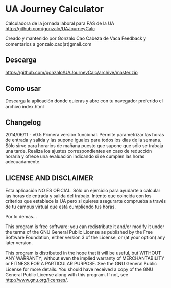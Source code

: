 UA Journey Calculator 
=====================

Calculadora de la jornada laboral para PAS de la UA
http://github.com/gonzalo/UAJourneyCalc

Creado y mantenido por Gonzalo Cao Cabeza de Vaca
Feedback y comentarios a gonzalo.cao(at)gmail.com

Descarga
--------
https://github.com/gonzalo/UAJourneyCalc/archive/master.zip

Como usar
---------
Descarga la aplicación donde quieras y abre con tu navegador preferido 
el archivo index.html

Changelog
---------
2014/06/11 - v0.5
Primera versión funcional. Permite parametrizar las horas de entrada y salida 
y las supone iguales para todos los días de la semana. Sólo sirve para horarios
de mañana puesto que supone que sólo se trabaja una tarde. 
Realiza los ajustes correspondientes en caso de reducción horaria y ofrece
una evaluación indicando si se cumplen las horas adecuadamente.

LICENSE AND DISCLAIMER
----------------------

Esta aplicación NO ES OFICIAL. Sólo un ejercicio para ayudarte a calcular
las horas de entrada y salida del trabajo. Intento que coincida con los 
criterios que establece la UA pero si quieres asegurarte comprueba a través
de tu campus virtual que está cumpliendo tus horas.

Por lo demas...

This program is free software: you can redistribute it and/or modify
it under the terms of the GNU General Public License as published by
the Free Software Foundation, either version 3 of the License, or
(at your option) any later version.

This program is distributed in the hope that it will be useful,
but WITHOUT ANY WARRANTY; without even the implied warranty of
MERCHANTABILITY or FITNESS FOR A PARTICULAR PURPOSE.  See the
GNU General Public License for more details.
You should have received a copy of the GNU General Public License
along with this program.  If not, see <http://www.gnu.org/licenses/>.
